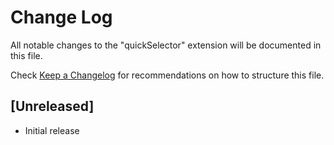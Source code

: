# Change Log

All notable changes to the "quickSelector" extension will be documented in this file.

Check [Keep a Changelog](http://keepachangelog.com/) for recommendations on how to structure this file.

## [Unreleased]

- Initial release